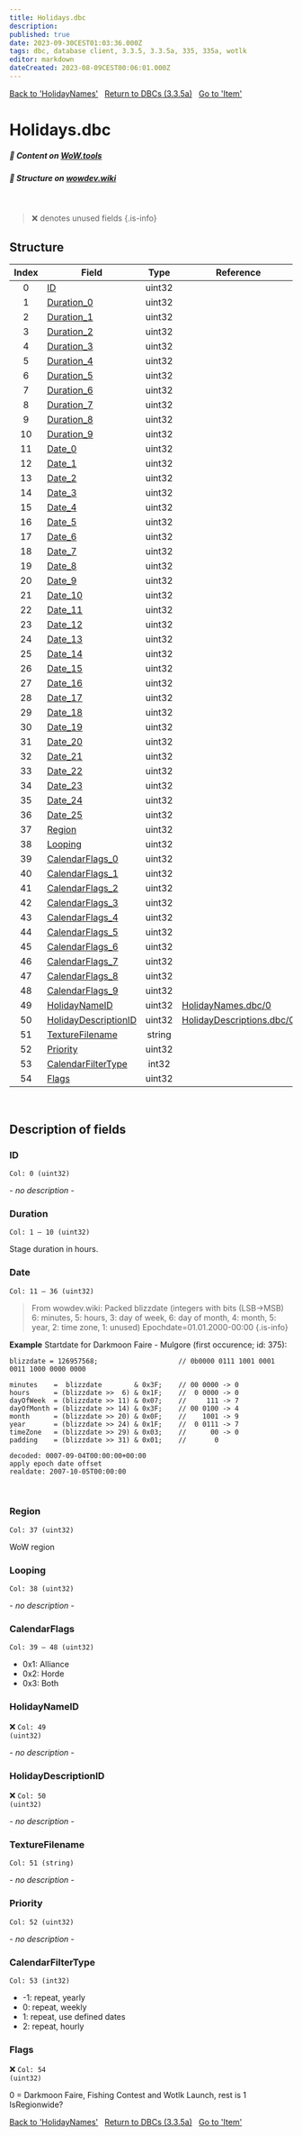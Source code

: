 ```yaml
---
title: Holidays.dbc
description:
published: true
date: 2023-09-30CEST01:03:36.000Z
tags: dbc, database client, 3.3.5, 3.3.5a, 335, 335a, wotlk
editor: markdown
dateCreated: 2023-08-09CEST00:06:01.000Z
---
```

<a href="https://trinitycore.info/files/DBC/335/holidaynames" class="mt-5 v-btn v-btn--depressed v-btn--flat v-btn--outlined theme--light v-size--default darkblue--text text--lighten-3"><span class="v-btn__content"><i aria-hidden="true" class="v-icon notranslate v-icon--left mdi mdi-arrow-left theme--light"></i><span>Back to 'HolidayNames'</span></span></a>&nbsp;&nbsp;&nbsp;<a href="https://trinitycore.info/files/DBC/335/DBC" class="mt-5 v-btn v-btn--depressed v-btn--flat v-btn--outlined theme--light v-size--default darkblue--text text--lighten-3"><span class="v-btn__content"><i aria-hidden="true" class="v-icon notranslate v-icon--left mdi mdi-home-outline theme--light"></i><span>Return to DBCs (3.3.5a)</span></span></a>&nbsp;&nbsp;&nbsp;<a href="https://trinitycore.info/files/DBC/335/item" class="mt-5 v-btn v-btn--depressed v-btn--flat v-btn--outlined theme--light v-size--default darkblue--text text--lighten-3"><span class="v-btn__content"><span>Go to 'Item'</span><i aria-hidden="true" class="v-icon notranslate v-icon--right mdi mdi-arrow-right theme--light"></i></span></a>

# Holidays.dbc
##### :open_book: Content on [WoW.tools](https://wow.tools/dbc/?dbc=holidays&build=3.3.5.12340)
##### :pencil: Structure on [wowdev.wiki](https://wowdev.wiki/DB/Holidays)
&nbsp;

> :x: denotes unused fields
{.is-info}


## Structure

| Index | Field | Type | Reference |
| :---: | --- | :---: | --- |
| 0 | [ID](#id-alt) | uint32 |  |
| 1 | [Duration_0](#duration) | uint32 |  |
| 2 | [Duration_1](#duration) | uint32 |  |
| 3 | [Duration_2](#duration) | uint32 |  |
| 4 | [Duration_3](#duration) | uint32 |  |
| 5 | [Duration_4](#duration) | uint32 |  |
| 6 | [Duration_5](#duration) | uint32 |  |
| 7 | [Duration_6](#duration) | uint32 |  |
| 8 | [Duration_7](#duration) | uint32 |  |
| 9 | [Duration_8](#duration) | uint32 |  |
| 10 | [Duration_9](#duration) | uint32 |  |
| 11 | [Date_0](#date) | uint32 |  |
| 12 | [Date_1](#date) | uint32 |  |
| 13 | [Date_2](#date) | uint32 |  |
| 14 | [Date_3](#date) | uint32 |  |
| 15 | [Date_4](#date) | uint32 |  |
| 16 | [Date_5](#date) | uint32 |  |
| 17 | [Date_6](#date) | uint32 |  |
| 18 | [Date_7](#date) | uint32 |  |
| 19 | [Date_8](#date) | uint32 |  |
| 20 | [Date_9](#date) | uint32 |  |
| 21 | [Date_10](#date) | uint32 |  |
| 22 | [Date_11](#date) | uint32 |  |
| 23 | [Date_12](#date) | uint32 |  |
| 24 | [Date_13](#date) | uint32 |  |
| 25 | [Date_14](#date) | uint32 |  |
| 26 | [Date_15](#date) | uint32 |  |
| 27 | [Date_16](#date) | uint32 |  |
| 28 | [Date_17](#date) | uint32 |  |
| 29 | [Date_18](#date) | uint32 |  |
| 30 | [Date_19](#date) | uint32 |  |
| 31 | [Date_20](#date) | uint32 |  |
| 32 | [Date_21](#date) | uint32 |  |
| 33 | [Date_22](#date) | uint32 |  |
| 34 | [Date_23](#date) | uint32 |  |
| 35 | [Date_24](#date) | uint32 |  |
| 36 | [Date_25](#date) | uint32 |  |
| 37 | [Region](#region) | uint32 |  |
| 38 | [Looping](#looping) | uint32 |  |
| 39 | [CalendarFlags_0](#calendarflags) | uint32 |  |
| 40 | [CalendarFlags_1](#calendarflags) | uint32 |  |
| 41 | [CalendarFlags_2](#calendarflags) | uint32 |  |
| 42 | [CalendarFlags_3](#calendarflags) | uint32 |  |
| 43 | [CalendarFlags_4](#calendarflags) | uint32 |  |
| 44 | [CalendarFlags_5](#calendarflags) | uint32 |  |
| 45 | [CalendarFlags_6](#calendarflags) | uint32 |  |
| 46 | [CalendarFlags_7](#calendarflags) | uint32 |  |
| 47 | [CalendarFlags_8](#calendarflags) | uint32 |  |
| 48 | [CalendarFlags_9](#calendarflags) | uint32 |  |
| 49 | [HolidayNameID](#holidaynameid) | uint32 | [HolidayNames.dbc/0](/files/DBC/335/holidaynames#id-alt) |
| 50 | [HolidayDescriptionID](#holidaydescriptionid) | uint32 | [HolidayDescriptions.dbc/0](/files/DBC/335/holidaydescriptions#id-alt) |
| 51 | [TextureFilename](#texturefilename) | string |  |
| 52 | [Priority](#priority) | uint32 |  |
| 53 | [CalendarFilterType](#calendarfiltertype) | int32 |  |
| 54 | [Flags](#flags) | uint32 |  |
&nbsp;
## Description of fields

### ID <!-- {#id-alt} -->
<code>Col: 0 (uint32)</code>

*- no description -*
&nbsp;

### Duration
<code>Col: 1 &ndash; 10 (uint32)</code>

Stage duration in hours.
&nbsp;

### Date
<code>Col: 11 &ndash; 36 (uint32)</code>
> From wowdev.wiki:
> Packed blizzdate (integers with bits (LSB->MSB) 6: minutes, 5: hours, 3: day of week, 6: day of month, 4: month, 5: year, 2: time zone, 1: unused)
> Epochdate=01.01.2000-00:00
{.is-info}

**Example**
Startdate for Darkmoon Faire - Mulgore (first occurence; id: 375):
```
blizzdate = 126957568;                    // 0b0000 0111 1001 0001 0011 1000 0000 0000

minutes    =  blizzdate        & 0x3F;    // 00 0000 -> 0
hours      = (blizzdate >>  6) & 0x1F;    //  0 0000 -> 0
dayOfWeek  = (blizzdate >> 11) & 0x07;    //     111 -> 7
dayOfMonth = (blizzdate >> 14) & 0x3F;    // 00 0100 -> 4
month      = (blizzdate >> 20) & 0x0F;    //    1001 -> 9
year       = (blizzdate >> 24) & 0x1F;    //  0 0111 -> 7
timeZone   = (blizzdate >> 29) & 0x03;    //      00 -> 0
padding    = (blizzdate >> 31) & 0x01;    //       0

decoded: 0007-09-04T00:00:00+00:00
apply epoch date offset
realdate: 2007-10-05T00:00:00
```
&nbsp;

### Region
<code>Col: 37 (uint32)</code>

WoW region
&nbsp;

### Looping
<code>Col: 38 (uint32)</code>

*- no description -*
&nbsp;

### CalendarFlags
<code>Col: 39 &ndash; 48 (uint32)</code>

* 0x1: Alliance
* 0x2: Horde
* 0x3: Both
&nbsp;

### HolidayNameID
:x: <code>Col: 49 (uint32)</code>

*- no description -*
&nbsp;

### HolidayDescriptionID
:x: <code>Col: 50 (uint32)</code>

*- no description -*
&nbsp;

### TextureFilename
<code>Col: 51 (string)</code>

*- no description -*
&nbsp;

### Priority
<code>Col: 52 (uint32)</code>

*- no description -*
&nbsp;

### CalendarFilterType
<code>Col: 53 (int32)</code>

* -1: repeat, yearly
* 0: repeat, weekly
* 1: repeat, use defined dates
* 2: repeat, hourly
&nbsp;

### Flags
:x: <code>Col: 54 (uint32)</code>

0 = Darkmoon Faire, Fishing Contest and Wotlk Launch, rest is 1
IsRegionwide?
&nbsp;

<a href="https://trinitycore.info/files/DBC/335/holidaynames" class="mt-5 v-btn v-btn--depressed v-btn--flat v-btn--outlined theme--light v-size--default darkblue--text text--lighten-3"><span class="v-btn__content"><i aria-hidden="true" class="v-icon notranslate v-icon--left mdi mdi-arrow-left theme--light"></i><span>Back to 'HolidayNames'</span></span></a>&nbsp;&nbsp;&nbsp;<a href="https://trinitycore.info/files/DBC/335/DBC" class="mt-5 v-btn v-btn--depressed v-btn--flat v-btn--outlined theme--light v-size--default darkblue--text text--lighten-3"><span class="v-btn__content"><i aria-hidden="true" class="v-icon notranslate v-icon--left mdi mdi-home-outline theme--light"></i><span>Return to DBCs (3.3.5a)</span></span></a>&nbsp;&nbsp;&nbsp;<a href="https://trinitycore.info/files/DBC/335/item" class="mt-5 v-btn v-btn--depressed v-btn--flat v-btn--outlined theme--light v-size--default darkblue--text text--lighten-3"><span class="v-btn__content"><span>Go to 'Item'</span><i aria-hidden="true" class="v-icon notranslate v-icon--right mdi mdi-arrow-right theme--light"></i></span></a>
